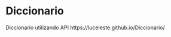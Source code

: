 # Diccionario
<p align="left">
Diccionario utilizando API
https://luceleste.github.io/Diccionario/</p>


